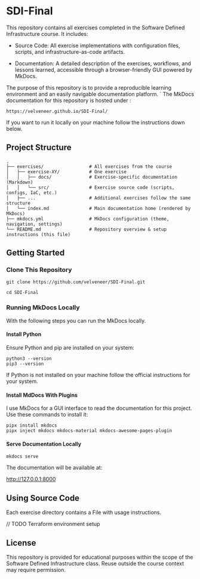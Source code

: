 # SDI-Final

This repository contains all exercises completed in the Software Defined Infrastructure course.
It includes:

- Source Code: All exercise implementations with configuration files, scripts, and infrastructure-as-code artifacts.

- Documentation: A detailed description of the exercises, workflows, and lessons learned, accessible through a browser-friendly GUI powered by MkDocs.

The purpose of this repository is to provide a reproducible learning environment and an easily navigable documentation platform.
`
The MkDocs documentation for this repository is hosted under :

`https://velveneer.github.io/SDI-Final/`

If you want to run it locally on your machine follow the instructions down below.

## Project Structure 

```
.
├── exercises/                 # All exercises from the course
│   ├── exercise-XY/           # One exercise
│   │   ├── docs/              # Exercise-specific documentation (Markdown)
│   │   └── src/               # Exercise source code (scripts, configs, IaC, etc.)
│   ├── ...                    # Additional exercises follow the same structure
│   └── index.md               # Main documentation home (rendered by MkDocs)                    
├── mkdocs.yml                 # MkDocs configuration (theme, navigation, settings)
└── README.md                  # Repository overview & setup instructions (this file)
```

## Getting Started

### Clone This Repository

`git clone https://github.com/velveneer/SDI-Final.git`

`cd SDI-Final`

### Running MkDocs Locally

With the following steps you can run the MkDocs locally.

#### Install Python 

Ensure Python and pip are installed on your system:

```
python3 --version
pip3 --version
```

If Python is not installed on your machine follow the official instructions for your system.

#### Install MdDocs With Plugins

I use MkDocs for a GUI interface to read the documentation for this project. Use these commands to install it:

```
pipx install mkdocs
pipx inject mkdocs mkdocs-material mkdocs-awesome-pages-plugin
```

#### Serve Documentation Locally

`mkdocs serve`

The documentation will be available at:

http://127.0.0.1:8000

## Using Source Code 

Each exercise directory contains a File with usage instructions.

// TODO 
Terraform environment setup

## License

This repository is provided for educational purposes within the scope of the Software Defined Infrastructure class. Reuse outside the course context may require permission.


